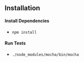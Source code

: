 ## Installation

#### Install Dependencies
  - ```npm install```

#### Run Tests
- ```./node_modules/mocha/bin/mocha```
